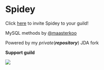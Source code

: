 # Spidey

Click [here](https://discordapp.com/oauth2/authorize?client_id=468523263853592576&scope=bot&permissions=268446900) to invite Spidey to your guild!

MySQL methods by [@maasterkoo](https://github.com/maasterkoo)

Powered by my *private*(***repository***) JDA fork

**Support guild**

[![](https://discordapp.com/api/guilds/539029656309989386/embed.png?style=banner1)](https://discord.gg/cnAgKrv)
